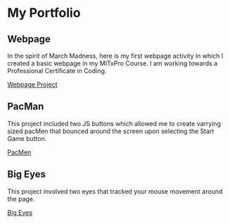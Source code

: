 # My Portfolio
## Webpage
In the spirit of March Madness, here is my first webpage activity in which I created a basic webpage in my MITxPro Course. I am working towards a Professional Certificate in Coding.

<a href= "https://brandondobransky.github.io/Webpage/"> Webpage Project </a>

## PacMan
This project included two JS buttons which allowed me to create varrying sized pacMen that bounced around the screen upon selecting the Start Game button. 

<a href= "https://brandondobransky.github.io/PacMan-Game/"> PacMen</a>

## Big Eyes
This project involved two eyes that tracked your mouse movement around the page. 

<a href= "https://brandondobransky.github.io/BigEyes/"> Big Eyes</a>
